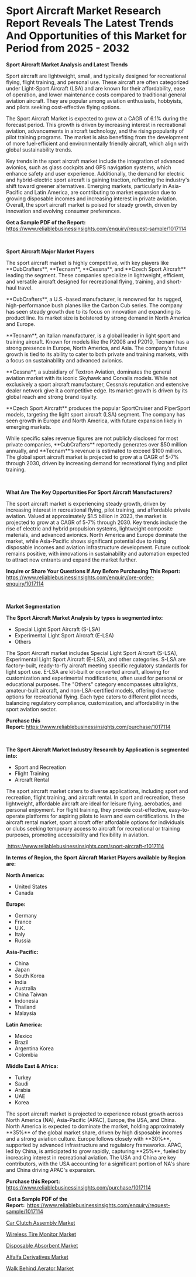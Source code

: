 <p><h1>Sport Aircraft Market Research Report Reveals The Latest Trends And Opportunities of this Market for Period from 2025 - 2032</h1></p><p><strong>Sport Aircraft Market Analysis and Latest Trends</strong></p>
<p><p>Sport aircraft are lightweight, small, and typically designed for recreational flying, flight training, and personal use. These aircraft are often categorized under Light-Sport Aircraft (LSA) and are known for their affordability, ease of operation, and lower maintenance costs compared to traditional general aviation aircraft. They are popular among aviation enthusiasts, hobbyists, and pilots seeking cost-effective flying options.</p><p>The Sport Aircraft Market is expected to grow at a CAGR of 6.1% during the forecast period. This growth is driven by increasing interest in recreational aviation, advancements in aircraft technology, and the rising popularity of pilot training programs. The market is also benefiting from the development of more fuel-efficient and environmentally friendly aircraft, which align with global sustainability trends.</p><p>Key trends in the sport aircraft market include the integration of advanced avionics, such as glass cockpits and GPS navigation systems, which enhance safety and user experience. Additionally, the demand for electric and hybrid-electric sport aircraft is gaining traction, reflecting the industry's shift toward greener alternatives. Emerging markets, particularly in Asia-Pacific and Latin America, are contributing to market expansion due to growing disposable incomes and increasing interest in private aviation. Overall, the sport aircraft market is poised for steady growth, driven by innovation and evolving consumer preferences.</p></p>
<p><strong>Get a Sample PDF of the Report:&nbsp;</strong> <a href="https://www.reliablebusinessinsights.com/enquiry/request-sample/1017114?utm_campaign=1113&utm_medium=2&utm_source=Github&utm_content=ia&utm_term=22012025&utm_id=sport-aircraft">https://www.reliablebusinessinsights.com/enquiry/request-sample/1017114</a></p>
<p>&nbsp;</p>
<p><strong>Sport Aircraft Major Market Players</strong></p>
<p><p>The sport aircraft market is highly competitive, with key players like **CubCrafters**, **Tecnam**, **Cessna**, and **Czech Sport Aircraft** leading the segment. These companies specialize in lightweight, efficient, and versatile aircraft designed for recreational flying, training, and short-haul travel.</p><p>**CubCrafters**, a U.S.-based manufacturer, is renowned for its rugged, high-performance bush planes like the Carbon Cub series. The company has seen steady growth due to its focus on innovation and expanding its product line. Its market size is bolstered by strong demand in North America and Europe.</p><p>**Tecnam**, an Italian manufacturer, is a global leader in light sport and training aircraft. Known for models like the P2008 and P2010, Tecnam has a strong presence in Europe, North America, and Asia. The company’s future growth is tied to its ability to cater to both private and training markets, with a focus on sustainability and advanced avionics.</p><p>**Cessna**, a subsidiary of Textron Aviation, dominates the general aviation market with its iconic Skyhawk and Corvalis models. While not exclusively a sport aircraft manufacturer, Cessna’s reputation and extensive dealer network give it a competitive edge. Its market growth is driven by its global reach and strong brand loyalty.</p><p>**Czech Sport Aircraft** produces the popular SportCruiser and PiperSport models, targeting the light sport aircraft (LSA) segment. The company has seen growth in Europe and North America, with future expansion likely in emerging markets.</p><p>While specific sales revenue figures are not publicly disclosed for most private companies, **CubCrafters** reportedly generates over $50 million annually, and **Tecnam**’s revenue is estimated to exceed $100 million. The global sport aircraft market is projected to grow at a CAGR of 5-7% through 2030, driven by increasing demand for recreational flying and pilot training.</p></p>
<p>&nbsp;</p>
<p><strong>What Are The Key Opportunities For Sport Aircraft Manufacturers?</strong></p>
<p><p>The sport aircraft market is experiencing steady growth, driven by increasing interest in recreational flying, pilot training, and affordable private aviation. Valued at approximately $1.5 billion in 2023, the market is projected to grow at a CAGR of 5-7% through 2030. Key trends include the rise of electric and hybrid propulsion systems, lightweight composite materials, and advanced avionics. North America and Europe dominate the market, while Asia-Pacific shows significant potential due to rising disposable incomes and aviation infrastructure development. Future outlook remains positive, with innovations in sustainability and automation expected to attract new entrants and expand the market further.</p></p>
<p><strong>Inquire or Share Your Questions If Any Before Purchasing This Report:</strong> <a href="https://www.reliablebusinessinsights.com/enquiry/pre-order-enquiry/1017114?utm_campaign=1113&utm_medium=2&utm_source=Github&utm_content=ia&utm_term=22012025&utm_id=sport-aircraft">https://www.reliablebusinessinsights.com/enquiry/pre-order-enquiry/1017114</a></p>
<p>&nbsp;</p>
<p><strong>Market Segmentation</strong></p>
<p><strong>The Sport Aircraft Market Analysis by types is segmented into:</strong></p>
<p><ul><li>Special Light Sport Aircraft (S-LSA)</li><li>Experimental Light Sport Aircraft (E-LSA)</li><li>Others</li></ul></p>
<p><p>The Sport Aircraft market includes Special Light Sport Aircraft (S-LSA), Experimental Light Sport Aircraft (E-LSA), and other categories. S-LSA are factory-built, ready-to-fly aircraft meeting specific regulatory standards for light sport use. E-LSA are kit-built or converted aircraft, allowing for customization and experimental modifications, often used for personal or educational purposes. The "Others" category encompasses ultralights, amateur-built aircraft, and non-LSA-certified models, offering diverse options for recreational flying. Each type caters to different pilot needs, balancing regulatory compliance, customization, and affordability in the sport aviation sector.</p></p>
<p><strong>Purchase this Report:&nbsp;</strong><a href="https://www.reliablebusinessinsights.com/purchase/1017114?utm_campaign=1113&utm_medium=2&utm_source=Github&utm_content=ia&utm_term=22012025&utm_id=sport-aircraft">https://www.reliablebusinessinsights.com/purchase/1017114</a></p>
<p>&nbsp;</p>
<p><strong>The Sport Aircraft Market Industry Research by Application is segmented into:</strong></p>
<p><ul><li>Sport and Recreation</li><li>Flight Training</li><li>Aircraft Rental</li></ul></p>
<p><p>The sport aircraft market caters to diverse applications, including sport and recreation, flight training, and aircraft rental. In sport and recreation, these lightweight, affordable aircraft are ideal for leisure flying, aerobatics, and personal enjoyment. For flight training, they provide cost-effective, easy-to-operate platforms for aspiring pilots to learn and earn certifications. In the aircraft rental market, sport aircraft offer affordable options for individuals or clubs seeking temporary access to aircraft for recreational or training purposes, promoting accessibility and flexibility in aviation.</p></p>
<p><a href="https://www.reliablebusinessinsights.com/sport-aircraft-r1017114?utm_campaign=1113&utm_medium=2&utm_source=Github&utm_content=ia&utm_term=22012025&utm_id=sport-aircraft">&nbsp;https://www.reliablebusinessinsights.com/sport-aircraft-r1017114</a></p>
<p><strong>In terms of Region, the Sport Aircraft Market Players available by Region are:</strong></p>
<p>
    <p> <strong> North America: </strong>
        <ul>
            <li>United States</li>
            <li>Canada</li>
        </ul>
        </p> 
    <p> <strong> Europe: </strong>
        <ul>
            <li>Germany</li>
            <li>France</li>
            <li>U.K.</li>
            <li>Italy</li>
            <li>Russia</li>
        </ul>
        </p> 
    <p> <strong> Asia-Pacific: </strong>
        <ul>
            <li>China</li>
            <li>Japan</li>
            <li>South Korea</li>
            <li>India</li>
            <li>Australia</li>
            <li>China Taiwan</li>
            <li>Indonesia</li>
            <li>Thailand</li>
            <li>Malaysia</li>
        </ul>
        </p> 
    <p> <strong> Latin America: </strong>
        <ul>
            <li>Mexico</li>
            <li>Brazil</li>
            <li>Argentina Korea</li>
            <li>Colombia</li>
        </ul>
        </p> 
    <p> <strong> Middle East & Africa: </strong>
        <ul>
            <li>Turkey</li>
            <li>Saudi</li>
            <li>Arabia</li>
            <li>UAE</li>
            <li>Korea</li>
        </ul>
    </p>
    </p>
<p><p>The sport aircraft market is projected to experience robust growth across North America (NA), Asia-Pacific (APAC), Europe, the USA, and China. North America is expected to dominate the market, holding approximately **35%** of the global market share, driven by high disposable incomes and a strong aviation culture. Europe follows closely with **30%**, supported by advanced infrastructure and regulatory frameworks. APAC, led by China, is anticipated to grow rapidly, capturing **25%**, fueled by increasing interest in recreational aviation. The USA and China are key contributors, with the USA accounting for a significant portion of NA's share and China driving APAC's expansion.</p></p>
<p><strong>Purchase this Report: </strong><a href="https://www.reliablebusinessinsights.com/purchase/1017114?utm_campaign=1113&utm_medium=2&utm_source=Github&utm_content=ia&utm_term=22012025&utm_id=sport-aircraft">https://www.reliablebusinessinsights.com/purchase/1017114</a></p>
<p>&nbsp;<strong>Get a Sample PDF of the Report:&nbsp;&nbsp;</strong><a href="https://www.reliablebusinessinsights.com/enquiry/request-sample/1017114?utm_campaign=1113&utm_medium=2&utm_source=Github&utm_content=ia&utm_term=22012025&utm_id=sport-aircraft">https://www.reliablebusinessinsights.com/enquiry/request-sample/1017114</a></p>
<p><strong></strong></p>
<p><p><a href="https://github.com/edacruz6/Market-Research-Report-List-1/blob/main/car-clutch-assembly-market.md?utm_campaign=1113&utm_medium=2&utm_source=Github&utm_content=ia&utm_term=22012025&utm_id=sport-aircraft">Car Clutch Assembly Market</a></p><p><a href="https://github.com/princessbartram3/Market-Research-Report-List-1/blob/main/wireless-tire-monitor-market.md?utm_campaign=1113&utm_medium=2&utm_source=Github&utm_content=ia&utm_term=22012025&utm_id=sport-aircraft">Wireless Tire Monitor Market</a></p><p><a href="https://www.linkedin.com/pulse/disposable-absorbent-market-growth-study-highlights-vytkc?utm_campaign=1113&utm_medium=2&utm_source=Github&utm_content=ia&utm_term=22012025&utm_id=sport-aircraft">Disposable Absorbent Market</a></p><p><a href="https://www.linkedin.com/pulse/growth-projections-alfalfa-derivatives-market-comprehensive-mskwc?utm_campaign=1113&utm_medium=2&utm_source=Github&utm_content=ia&utm_term=22012025&utm_id=sport-aircraft">Alfalfa Derivatives Market</a></p><p><a href="https://www.linkedin.com/pulse/rising-walk-behind-aerator-market-key-drivers-115-cagr-growth-dm1ae?utm_campaign=1113&utm_medium=2&utm_source=Github&utm_content=ia&utm_term=22012025&utm_id=sport-aircraft">Walk Behind Aerator Market</a></p></p>